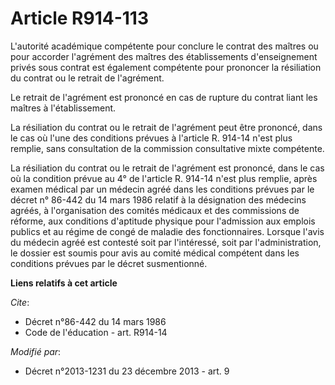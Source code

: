 # Article R914-113

L'autorité académique compétente pour conclure le contrat des maîtres ou pour accorder l'agrément des maîtres des
établissements d'enseignement privés sous contrat est également compétente pour prononcer la résiliation du contrat ou le
retrait de l'agrément. 

Le retrait de l'agrément est prononcé en cas de rupture du contrat liant les maîtres à l'établissement. 

La résiliation du contrat ou le retrait de l'agrément peut être prononcé, dans le cas où l'une des conditions prévues à
l'article R. 914-14 n'est plus remplie, sans consultation de la commission consultative mixte compétente. 

La résiliation du contrat ou le retrait de l'agrément est prononcé, dans le cas où la condition prévue au 4° de l'article R.
914-14 n'est plus remplie, après examen médical par un médecin agréé dans les conditions prévues par le décret n° 86-442 du
14 mars 1986 relatif à la désignation des médecins agréés, à l'organisation des comités médicaux et des commissions de
réforme, aux conditions d'aptitude physique pour l'admission aux emplois publics et au régime de congé de maladie des
fonctionnaires. Lorsque l'avis du médecin agréé est contesté soit par l'intéressé, soit par l'administration, le dossier est
soumis pour avis au comité médical compétent dans les conditions prévues par le décret susmentionné.

**Liens relatifs à cet article**

_Cite_:

  - Décret n°86-442 du 14 mars 1986
  - Code de l'éducation - art. R914-14

_Modifié par_:

  - Décret n°2013-1231 du 23 décembre 2013 - art. 9
